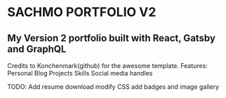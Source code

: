 # SACHMO PORTFOLIO V2
## My Version 2 portfolio built with React, Gatsby and GraphQL
Credits to Konchenmark(github) for the awesome template.
Features:
Personal Blog
Projects
Skills
Social media handles

TODO:
Add resume download
modify CSS
add badges and image gallery